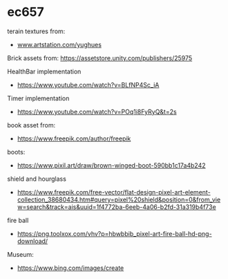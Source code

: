 # ec657
terain textures from:
- www.artstation.com/yughues

Brick assets from:
https://assetstore.unity.com/publishers/25975

HealthBar implementation
- https://www.youtube.com/watch?v=BLfNP4Sc_iA

Timer implementation
- https://www.youtube.com/watch?v=POq1i8FyRyQ&t=2s

book asset from:
- https://www.freepik.com/author/freepik

boots:
- https://www.pixil.art/draw/brown-winged-boot-590bb1c17a4b242

shield and hourglass
- https://www.freepik.com/free-vector/flat-design-pixel-art-element-collection_38680434.htm#query=pixel%20shield&position=0&from_view=search&track=ais&uuid=1f4772ba-6eeb-4a06-b2fd-31a319b4f73e

fire ball
- https://png.toolxox.com/vhv?p=hbwbbib_pixel-art-fire-ball-hd-png-download/

Museum:
 - https://www.bing.com/images/create
